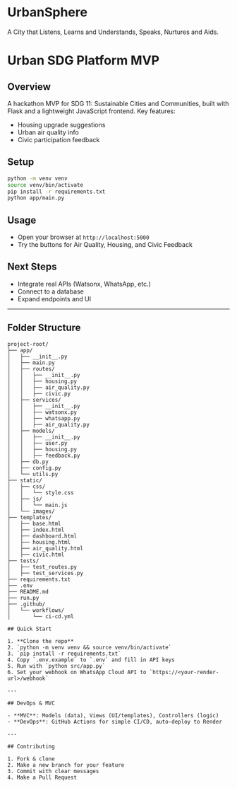 # UrbanSphere
A City that Listens, Learns and Understands, Speaks, Nurtures and Aids.

# Urban SDG Platform MVP

## Overview
A hackathon MVP for SDG 11: Sustainable Cities and Communities, built with Flask and a lightweight JavaScript frontend. Key features:
- Housing upgrade suggestions
- Urban air quality info
- Civic participation feedback

## Setup
```bash
python -m venv venv
source venv/bin/activate
pip install -r requirements.txt
python app/main.py
```

## Usage
- Open your browser at `http://localhost:5000`
- Try the buttons for Air Quality, Housing, and Civic Feedback

## Next Steps
- Integrate real APIs (Watsonx, WhatsApp, etc.)
- Connect to a database
- Expand endpoints and UI
---

## Folder Structure

```
project-root/
├── app/
│   ├── __init__.py
│   ├── main.py
│   ├── routes/
│   │   ├── __init__.py
│   │   ├── housing.py
│   │   ├── air_quality.py
│   │   ├── civic.py
│   ├── services/
│   │   ├── __init__.py
│   │   ├── watsonx.py
│   │   ├── whatsapp.py
│   │   ├── air_quality.py
│   ├── models/
│   │   ├── __init__.py
│   │   ├── user.py
│   │   ├── housing.py
│   │   ├── feedback.py
│   ├── db.py
│   ├── config.py
│   └── utils.py
├── static/
│   ├── css/
│   │   └── style.css
│   ├── js/
│   │   └── main.js
│   └── images/
├── templates/
│   ├── base.html
│   ├── index.html
│   ├── dashboard.html
│   ├── housing.html
│   ├── air_quality.html
│   ├── civic.html
├── tests/
│   ├── test_routes.py
│   ├── test_services.py
├── requirements.txt
├── .env
├── README.md
├── run.py
├── .github/
│   └── workflows/
│       └── ci-cd.yml

## Quick Start

1. **Clone the repo**
2. `python -m venv venv && source venv/bin/activate`
3. `pip install -r requirements.txt`
4. Copy `.env.example` to `.env` and fill in API keys
5. Run with `python src/app.py`
6. Set your webhook on WhatsApp Cloud API to `https://<your-render-url>/webhook`

---

## DevOps & MVC

- **MVC**: Models (data), Views (UI/templates), Controllers (logic)
- **DevOps**: GitHub Actions for simple CI/CD, auto-deploy to Render

---

## Contributing

1. Fork & clone
2. Make a new branch for your feature
3. Commit with clear messages
4. Make a Pull Request

